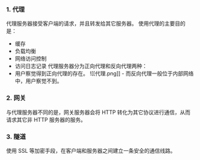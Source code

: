 ### 1. 代理
代理服务器接受客户端的请求，并且转发给其它服务器。
使用代理的主要目的是：
- 缓存
- 负载均衡
- 网络访问控制
- 访问日志记录
代理服务器分为正向代理和反向代理两种：
- 用户察觉得到正向代理的存在。
![[代理.png]]
- 而反向代理一般位于内部网络中，用户察觉不到。

### 2. 网关
与代理服务器不同的是，网关服务器会将 HTTP 转化为其它协议进行通信，从而请求其它非 HTTP 服务器的服务。
### 3. 隧道
使用 SSL 等加密手段，在客户端和服务器之间建立一条安全的通信线路。
